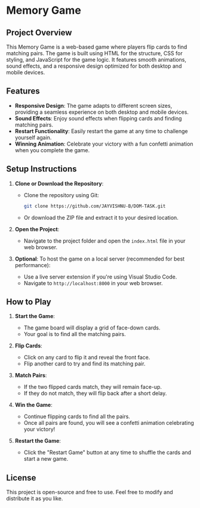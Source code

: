 # Memory Game

## Project Overview

This Memory Game is a web-based game where players flip cards to find matching pairs. The game is built using HTML for the structure, CSS for styling, and JavaScript for the game logic. It features smooth animations, sound effects, and a responsive design optimized for both desktop and mobile devices.

## Features

- **Responsive Design**: The game adapts to different screen sizes, providing a seamless experience on both desktop and mobile devices.
- **Sound Effects**: Enjoy sound effects when flipping cards and finding matching pairs.
- **Restart Functionality**: Easily restart the game at any time to challenge yourself again.
- **Winning Animation**: Celebrate your victory with a fun confetti animation when you complete the game.

## Setup Instructions

1. **Clone or Download the Repository**:
   - Clone the repository using Git:
     ```bash
     git clone https://github.com/JAYVISHNU-B/DOM-TASK.git
     ```
   - Or download the ZIP file and extract it to your desired location.

2. **Open the Project**:
   - Navigate to the project folder and open the `index.html` file in your web browser.

3. **Optional**: To host the game on a local server (recommended for best performance):
   - Use a live server extension if you're using Visual Studio Code.
   - Navigate to `http://localhost:8000` in your web browser.

## How to Play

1. **Start the Game**:
   - The game board will display a grid of face-down cards.
   - Your goal is to find all the matching pairs.

2. **Flip Cards**:
   - Click on any card to flip it and reveal the front face.
   - Flip another card to try and find its matching pair.

3. **Match Pairs**:
   - If the two flipped cards match, they will remain face-up.
   - If they do not match, they will flip back after a short delay.

4. **Win the Game**:
   - Continue flipping cards to find all the pairs.
   - Once all pairs are found, you will see a confetti animation celebrating your victory!

5. **Restart the Game**:
   - Click the "Restart Game" button at any time to shuffle the cards and start a new game.

## License

This project is open-source and free to use. Feel free to modify and distribute it as you like.

